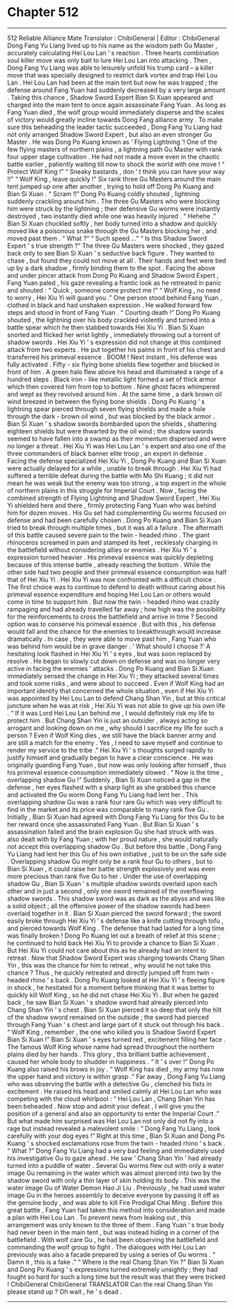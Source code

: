 
# Chapter 512


---

512 Reliable Alliance Mate
Translator : ChibiGeneral | Editor : ChibiGeneral Dong Fang Yu Liang lived up to his name as the wisdom path Gu Master , accurately calculating Hei Lou Lan ’ s reaction .
Three hearts combination soul killer move was only bait to lure Hei Lou Lan into attacking . Then , Dong Fang Yu Liang was able to leisurely unfold his trump card – a killer move that was specially designed to restrict dark vortex and trap Hei Lou Lan .
Hei Lou Lan had been at the main tent but now he was trapped ; the defense around Fang Yuan had suddenly decreased by a very large amount .
Taking this chance , Shadow Sword Expert Bian Si Xuan appeared and charged into the main tent to once again assassinate Fang Yuan .
As long as Fang Yuan died , the wolf group would immediately disperse and the scales of victory would greatly incline towards Dong Fang alliance army .
To make sure this beheading the leader tactic succeeded , Dong Fang Yu Liang had not only arranged Shadow Sword Expert , but also an even stronger Gu Master .
He was Dong Po Kuang known as ‘ Flying Lightning ’! One of the few flying masters of northern plains , a lightning path Gu Master with rank four upper stage cultivation . He had not made a move even in the chaotic battle earlier , patiently waiting till now to shock the world with one move !
“ Protect Wolf King !”
“ Sneaky bastards , don ’ t think you can have your way !!”
“ Wolf King , leave quickly !”
Six rank three Gu Masters around the main tent jumped up one after another , trying to hold off Dong Po Kuang and Bian Si Xuan .
“ Scram !!” Dong Po Kuang coldly shouted , lightning suddenly crackling around him .
The three Gu Masters who were blocking him were struck by the lightning ; their defensive Gu worms were instantly destroyed , two instantly died while one was heavily injured .
“ Hehehe .” Bian Si Xuan chuckled softly , her body turned into a shadow and quickly moved like a poisonous snake through the Gu Masters blocking her , and moved past them .
“ What ?”
“ Such speed …”
“ Is this Shadow Sword Expert ’ s true strength ?”
The three Gu Masters were shocked , they gazed back only to see Bian Si Xuan ’ s seductive back figure .
They wanted to chase , but found they could not move at all . Their hands and feet were tied up by a dark shadow , firmly binding them to the spot .
Facing the above and under pincer attack from Dong Po Kuang and Shadow Sword Expert , Fang Yuan paled , his gaze revealing a frantic look as he retreated in panic and shouted : “ Quick , someone come protect me !”
“ Wolf King , no need to worry , Hei Xiu Yi will guard you .” One person stood behind Fang Yuan , clothed in black and had unshaken expression . He walked forward few steps and stood in front of Fang Yuan .
“ Courting death !” Dong Po Kuang shouted , the lightning over his body crackled violently and turned into a battle spear which he then stabbed towards Hei Xiu Yi .
Bian Si Xuan snorted and flicked her wrist lightly , immediately throwing out a torrent of shadow swords .
Hei Xiu Yi ’ s expression did not change at this combined attack from two experts . He put together his palms in front of his chest and transferred his primeval essence .
BOOM !
Next instant , his defense was fully activated .
Fifty - six flying bone shields flew together and blocked in front of him .
A green halo flew above his head and illuminated a range of a hundred steps .
Black iron - like metallic light formed a set of thick armor which then covered him from top to bottom .
Nine ghost faces whimpered and wept as they revolved around him .
At the same time , a dark brown oil wind breezed in between the flying bone shields .
Dong Po Kuang ’ s lightning spear pierced through seven flying shields and made a hole through the dark - brown oil wind , but was blocked by the black armor .
Bian Si Xuan ’ s shadow swords bombarded upon the shields , shattering eighteen shields but were thwarted by the oil wind ; the shadow swords seemed to have fallen into a swamp as their momentum dispersed and were no longer a threat .
Hei Xiu Yi was Hei Lou Lan ’ s expert and also one of the three commanders of black banner elite troop , an expert in defense .
Facing the defense specialized Hei Xiu Yi , Dong Po Kuang and Bian Si Xuan were actually delayed for a while , unable to break through .
Hei Xiu Yi had suffered a terrible defeat during the battle with Mo Shi Kuang ; it did not mean he was weak but the enemy was too strong , a top expert in the whole of northern plains in this struggle for Imperial Court .
Now , facing the combined strength of Flying Lightning and Shadow Sword Expert , Hei Xiu Yi shielded here and there , firmly protecting Fang Yuan who was behind him for dozen moves .
His Gu set had complementing Gu worms focused on defense and had been carefully chosen .
Dong Po Kuang and Bian Si Xuan tried to break through multiple times , but it was all a failure .
The aftermath of this battle caused severe pain to the twin - headed rhino . The giant rhinoceros screamed in pain and stamped its feet , recklessly charging in the battlefield without considering allies or enemies .
Hei Xiu Yi ’ s expression turned heavier .
His primeval essence was quickly depleting because of this intense battle , already reaching the bottom . While the other side had two people and their primeval essence consumption was half that of Hei Xiu Yi .
Hei Xiu Yi was now confronted with a difficult choice .
The first choice was to continue to defend to death without caring about his primeval essence expenditure and hoping Hei Lou Lan or others would come in time to support him . But now the twin - headed rhino was crazily rampaging and had already travelled far away ; how high was the possibility for the reinforcements to cross the battlefield and arrive in time ?
Second option was to conserve his primeval essence . But with this , his defense would fall and the chance for the enemies to breakthrough would increase dramatically . In case , they were able to move past him , Fang Yuan who was behind him would be in grave danger .
‘ What should I choose ?’
A hesitating look flashed in Hei Xiu Yi ’ s eyes , but was soon replaced by resolve .
He began to slowly cut down on defense and was no longer very active in facing the enemies ’ attacks . Dong Po Kuang and Bian Si Xuan immediately sensed the change in Hei Xiu Yi ; they attacked several times and took some risks , and were about to succeed .
Even if Wolf King had an important identity that concerned the whole situation , even if Hei Xiu Yi was appointed by Hei Lou Lan to defend Chang Shan Yin , but at this critical juncture when he was at risk , Hei Xiu Yi was not able to give up his own life .
“ If it was Lord Hei Lou Lan behind me , I would definitely risk my life to protect him . But Chang Shan Yin is just an outsider , always acting so arrogant and looking down on me , why should I sacrifice my life for such a person ? Even if Wolf King dies , we still have the black banner army and are still a match for the enemy . Yes , I need to save myself and continue to render my service to the tribe .”
Hei Xiu Yi ’ s thoughts surged rapidly to justify himself and gradually began to have a clear conscience .
He was originally guarding Fang Yuan , but now was only looking after himself , thus his primeval essence consumption immediately slowed .
“ Now is the time , overlapping shadow Gu !” Suddenly , Bian Si Xuan noticed a gap in the defense , her eyes flashed with a sharp light as she grabbed this chance and activated the Gu worm Dong Fang Yu Liang had lent her .
This overlapping shadow Gu was a rank four rare Gu which was very difficult to find in the market and its price was comparable to many rank five Gu .
Initially , Bian Si Xuan had agreed with Dong Fang Yu Liang for this Gu to be her reward once she assassinated Fang Yuan .
But Bian Si Xuan ’ s assassination failed and the brain explosion Gu she had struck with was also dealt with by Fang Yuan ; with her proud nature , she would naturally not accept this overlapping shadow Gu . But before this battle , Dong Fang Yu Liang had lent her this Gu of his own initiative , just to be on the safe side .
Overlapping shadow Gu might only be a rank four Gu to others , but to Bian Si Xuan , it could raise her battle strength explosively and was even more precious than rank five Gu to her .
Under the use of overlapping shadow Gu , Bian Si Xuan ’ s multiple shadow swords overlaid upon each other and in just a second , only one sword remained of the overflowing shadow swords .
This shadow sword was as dark as the abyss and was like a solid object ; all the offensive power of the shadow swords had been overlaid together in it .
Bian Si Xuan pierced the sword forward ; the sword easily broke through Hei Xiu Yi ’ s defense like a knife cutting through tofu , and pierced towards Wolf King .
The defense that had lasted for a long time was finally broken !
Dong Po Kuang let out a breath of relief at this scene ; he continued to hold back Hei Xiu Yi to provide a chance to Bian Si Xuan .
But Hei Xiu Yi could not care about this as he already had an intent to retreat . Now that Shadow Sword Expert was charging towards Chang Shan Yin , this was the chance for him to retreat , why would he not take this chance ? Thus , he quickly retreated and directly jumped off from twin - headed rhino ’ s back .
Dong Po Kuang looked at Hei Xiu Yi ’ s fleeing figure in shock , he hesitated for a moment before thinking that it was better to quickly kill Wolf King , so he did not chase Hei Xiu Yi .
But when he gazed back , he saw Bian Si Xuan ’ s shadow sword had already pierced into Chang Shan Yin ’ s chest .
Bian Si Xuan pierced it so deep that only the hilt of the shadow sword remained on the outside ; the sword had pierced through Fang Yuan ’ s chest and large part of it stuck out through his back .
“ Wolf King , remember , the one who killed you is Shadow Sword Expert Bian Si Xuan !” Bian Si Xuan ’ s eyes turned red , excitement filling her face .
The famous Wolf King whose name had spread throughout the northern plains died by her hands . This glory , this brilliant battle achievement , caused her whole body to shudder in happiness .
“ It ’ s over !” Dong Po Kuang also raised his brows in joy .
“ Wolf King has died , my army has now the upper hand and victory is within grasp .” Far away , Dong Fang Yu Liang who was observing the battle with a detective Gu , clenched his fists in excitement .
He raised his head and smiled calmly at Hei Lou Lan who was competing with the cloud whirlpool : “ Hei Lou Lan , Chang Shan Yin has been beheaded . Now stop and admit your defeat , I will give you the position of a general and also an opportunity to enter the Imperial Court .”
But what made him surprised was Hei Lou Lan not only did not fly into a rage but instead revealed a malevolent smile : “ Dong Fang Yu Liang , look carefully with your dog eyes !”
Right at this time , Bian Si Xuan and Dong Po Kuang ’ s shocked exclamations rose from the twin - headed rhino ’ s back .
“ What ?” Dong Fang Yu Liang had a very bad feeling and immediately used his investigative Gu to gaze ahead .
He saw ‘ Chang Shan Yin ’ had already turned into a puddle of water . Several Gu worms flew out with only a water image Gu remaining in the water which was almost pierced into two by the shadow sword with only a thin layer of skin holding its body .
This was the water image Gu of Water Demon Hao Ji Liu .
Previously , he had used water image Gu in the heroes assembly to deceive everyone by passing it off as the genuine body , and was able to kill Fire Prodigal Chai Ming .
Before this great battle , Fang Yuan had taken this method into consideration and made a plan with Hei Lou Lan . To prevent news from leaking out , this arrangement was only known to the three of them .
Fang Yuan ’ s true body had never been in the main tent , but was instead hiding in a corner of the battlefield . With wolf care Gu , he had been observing the battlefield and commanding the wolf group to fight . The dialogues with Hei Lou Lan previously was also a facade prepared by using a series of Gu worms .
“ Damn it , this is a fake .”
“ Where is the real Chang Shan Yin ?”
Bian Si Xuan and Dong Po Kuang ’ s expressions turned extremely unsightly ; they had fought so hard for such a long time but the result was that they were tricked !
ChibiGeneral ChibiGeneral TRANSLATOR Can the real Chang Shan Yin please stand up ? Oh wait , he ’ s dead .

---

